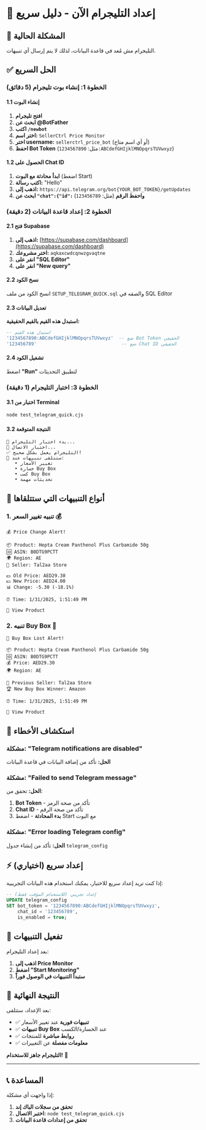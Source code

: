 # 📱 إعداد التليجرام الآن - دليل سريع

## 🚨 المشكلة الحالية
التليجرام مش مُعد في قاعدة البيانات، لذلك لا يتم إرسال أي تنبيهات.

## ✅ الحل السريع

### الخطوة 1: إنشاء بوت تليجرام (5 دقائق)

#### 1.1 إنشاء البوت
1. **افتح تليجرام**
2. **ابحث عن @BotFather**
3. **اكتب `/newbot`**
4. **اختر اسم:** `SellerCtrl Price Monitor`
5. **اختر username:** `sellerctrl_price_bot` (أو أي اسم متاح)
6. **احفظ Bot Token** (مثل: `1234567890:ABCdefGHIjklMNOpqrsTUVwxyz`)

#### 1.2 الحصول على Chat ID
1. **ابدأ محادثة مع البوت** (اضغط Start)
2. **اكتب رسالة:** "Hello"
3. **اذهب إلى:** `https://api.telegram.org/bot{YOUR_BOT_TOKEN}/getUpdates`
4. **ابحث عن `"chat":{"id":` واحفظ الرقم** (مثل: `123456789`)

### الخطوة 2: إعداد قاعدة البيانات (2 دقيقة)

#### 2.1 فتح Supabase
1. **اذهب إلى:** [https://supabase.com/dashboard](https://supabase.com/dashboard)
2. **اختر مشروعك:** `aqkaxcwdcqnwzgvaqtne`
3. **انقر على "SQL Editor"**
4. **انقر على "New query"**

#### 2.2 نسخ الكود
انسخ الكود من ملف `SETUP_TELEGRAM_QUICK.sql` والصقه في SQL Editor

#### 2.3 تعديل البيانات
**استبدل هذه القيم بالقيم الحقيقية:**
```sql
-- استبدل هذه القيم
'1234567890:ABCdefGHIjklMNOpqrsTUVwxyz'  -- ضع Bot Token الحقيقي
'123456789'                               -- ضع Chat ID الحقيقي
```

#### 2.4 تشغيل الكود
اضغط **"Run"** لتطبيق التحديثات

### الخطوة 3: اختبار التليجرام (1 دقيقة)

#### 3.1 اختبار من Terminal
```bash
node test_telegram_quick.cjs
```

#### 3.2 النتيجة المتوقعة
```
🧪 بدء اختبار التليجرام...
📱 اختبار الاتصال...
✅ التليجرام يعمل بشكل صحيح!
📱 ستتلقى تنبيهات عند:
   • تغيير الأسعار
   • خسارة Buy Box
   • كسب Buy Box
   • تحديثات مهمة
```

## 📱 أنواع التنبيهات التي ستتلقاها

### 1. **تنبيه تغيير السعر** 💰
```
💰 Price Change Alert!

📦 Product: Hepta Cream Panthenol Plus Carbamide 50g
🆔 ASIN: B0DTG9PCTT
🌍 Region: AE
👤 Seller: Tal2aa Store

💵 Old Price: AED29.30
💵 New Price: AED24.00
📊 Change: -5.30 (-18.1%)

⏰ Time: 1/31/2025, 1:51:49 PM

🔗 View Product
```

### 2. **تنبيه Buy Box** 🚨
```
🚨 Buy Box Lost Alert!

📦 Product: Hepta Cream Panthenol Plus Carbamide 50g
🆔 ASIN: B0DTG9PCTT
💰 Price: AED29.30
🌍 Region: AE

👤 Previous Seller: Tal2aa Store
🏆 New Buy Box Winner: Amazon

⏰ Time: 1/31/2025, 1:51:49 PM

🔗 View Product
```

## 🔧 استكشاف الأخطاء

### مشكلة: "Telegram notifications are disabled"
**الحل:** تأكد من إضافة البيانات في قاعدة البيانات

### مشكلة: "Failed to send Telegram message"
**الحل:** تحقق من:
1. **Bot Token** - تأكد من صحة الرمز
2. **Chat ID** - تأكد من صحة الرقم
3. **بدء المحادثة** - اضغط Start مع البوت

### مشكلة: "Error loading Telegram config"
**الحل:** تأكد من إنشاء جدول `telegram_config`

## ⚡ إعداد سريع (اختياري)

إذا كنت تريد إعداد سريع للاختبار، يمكنك استخدام هذه البيانات التجريبية:

```sql
-- إعداد تجريبي (للاستخدام المؤقت فقط)
UPDATE telegram_config 
SET bot_token = '1234567890:ABCdefGHIjklMNOpqrsTUVwxyz',
    chat_id = '123456789',
    is_enabled = true;
```

## 🎯 تفعيل التنبيهات

بعد إعداد التليجرام:

1. **اذهب إلى Price Monitor**
2. **اضغط "Start Monitoring"**
3. **ستبدأ التنبيهات في الوصول فوراً**

## 🎉 النتيجة النهائية

بعد الإعداد، ستتلقى:
- ✅ **تنبيهات فورية** عند تغيير الأسعار
- ✅ **تنبيهات Buy Box** عند الخسارة/الكسب
- ✅ **روابط مباشرة** للمنتجات
- ✅ **معلومات مفصلة** عن التغييرات

**التليجرام جاهز للاستخدام!** 🚀

---

## 📞 المساعدة

إذا واجهت أي مشكلة:
1. **تحقق من سجلات الباك إند**
2. **اختبر الاتصال:** `node test_telegram_quick.cjs`
3. **تحقق من إعدادات قاعدة البيانات** 